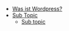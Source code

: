 
  - [Was ist Wordpress?](./01_what_is_wordpress.md) 
  - [Sub Topic](./02_sub_topic) 
     - [Sub topic](./02_sub_topic/01_sub_topic_file.md) 


